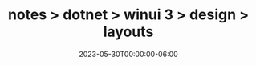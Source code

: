 ---
title: "notes > dotnet > winui 3 > design > layouts"
date: "2023-05-30T00:00:00-06:00"
draft: false
---